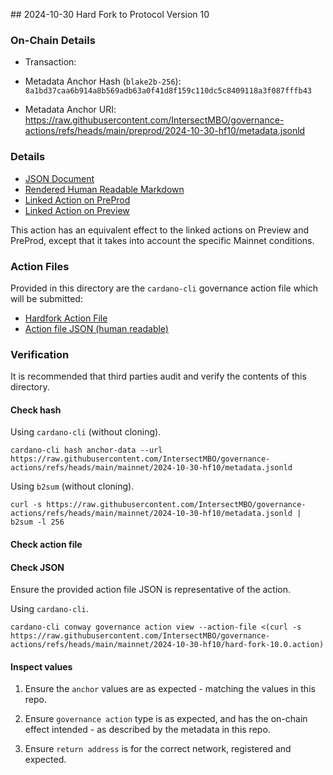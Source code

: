 ## 2024-10-30 Hard Fork to Protocol Version 10

### On-Chain Details

- Transaction:

- Metadata Anchor Hash (`blake2b-256`): `8a1bd37caa6b914a8b569adb63a0f41d8f159c110dc5c8409118a3f087fffb43`
- Metadata Anchor URI: <https://raw.githubusercontent.com/IntersectMBO/governance-actions/refs/heads/main/preprod/2024-10-30-hf10/metadata.jsonld>

### Details

- [JSON Document](./metadata.jsonld)
- [Rendered Human Readable Markdown](./metadata.jsonld.md)
- [Linked Action on PreProd](../../preprod/2024-10-30-hf10/README.md)
- [Linked Action on Preview](../../preview/2024-10-30-hf10/README.md)

This action has an equivalent effect to the linked actions on Preview and PreProd, except that it takes into account the specific Mainnet conditions.

### Action Files

Provided in this directory are the `cardano-cli` governance action file which will be submitted:

- [Hardfork Action File](./hard-fork-10.0.action)
- [Action file JSON (human readable)](./hard-fork-10.0.action.json)

### Verification

It is recommended that third parties audit and verify the contents of this directory.

#### Check hash

Using `cardano-cli` (without cloning).

```shell
cardano-cli hash anchor-data --url https://raw.githubusercontent.com/IntersectMBO/governance-actions/refs/heads/main/mainnet/2024-10-30-hf10/metadata.jsonld
```

Using `b2sum` (without cloning).

```shell
curl -s https://raw.githubusercontent.com/IntersectMBO/governance-actions/refs/heads/main/mainnet/2024-10-30-hf10/metadata.jsonld | b2sum -l 256
```

#### Check action file

#### Check JSON

Ensure the provided action file JSON is representative of the action.

Using `cardano-cli`.

```shell
cardano-cli conway governance action view --action-file <(curl -s https://raw.githubusercontent.com/IntersectMBO/governance-actions/refs/heads/main/mainnet/2024-10-30-hf10/hard-fork-10.0.action)
```

#### Inspect values

1. Ensure the `anchor` values are as expected - matching the values in this repo.

2. Ensure `governance action` type is as expected, and has the on-chain effect intended - as described by the metadata in this repo.

3. Ensure `return address` is for the correct network, registered and expected.